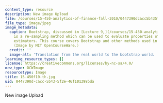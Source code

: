 ```yaml
---
content_type: resource
description: New image Upload
file: /courses/15-450-analytics-of-finance-fall-2010/0447390dcacc5b435f2e46f101398bda_15-450f10-th.jpg
file_type: image/jpeg
image_metadata:
  caption: Bootstrap, discussed in [Lecture 9,](/courses/15-450-analytics-of-finance-fall-2010/pages/lecture-notes)
    is a re-sampling method which can be used to evaluate properties of statistical
    estimators. This course covers Bootstrap and other methods used in financial analysis.
    (Image by MIT OpenCourseWare.)
  credit: ''
  image-alt: 'Translation from the real world to the bootstrap world. '
learning_resource_types: []
license: https://creativecommons.org/licenses/by-nc-sa/4.0/
ocw_type: OCWImage
resourcetype: Image
title: 15-450f10-th.jpg
uid: 0447390d-cacc-5b43-5f2e-46f101398bda
---
```

New image Upload